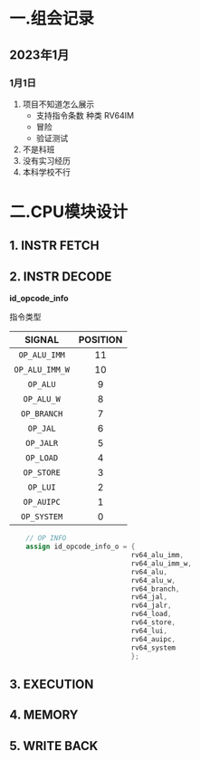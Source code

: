 

# 一.组会记录

## 2023年1月

### 1月1日

1. 项目不知道怎么展示
   - 支持指令条数 种类 RV64IM
   - 冒险
   - 验证测试
2. 不是科班
3. 没有实习经历
4. 本科学校不行



# 二.CPU模块设计

## 1. INSTR FETCH

## 2. INSTR DECODE



**id_opcode_info**

指令类型

|     SIGNAL     | POSITION |
| :------------: | :------: |
|  `OP_ALU_IMM`  |    11    |
| `OP_ALU_IMM_W` |    10    |
|    `OP_ALU`    |    9     |
|   `OP_ALU_W`   |    8     |
|  `OP_BRANCH`   |    7     |
|    `OP_JAL`    |    6     |
|   `OP_JALR`    |    5     |
|   `OP_LOAD`    |    4     |
|   `OP_STORE`   |    3     |
|    `OP_LUI`    |    2     |
|   `OP_AUIPC`   |    1     |
|  `OP_SYSTEM`   |    0     |

```verilog
    // OP INFO
    assign id_opcode_info_o = {
                              rv64_alu_imm,
                              rv64_alu_imm_w,
                              rv64_alu,
                              rv64_alu_w,
                              rv64_branch,
                              rv64_jal,
                              rv64_jalr,
                              rv64_load,
                              rv64_store,
                              rv64_lui,
                              rv64_auipc,
                              rv64_system
                              };
```



## 3. EXECUTION

## 4. MEMORY

## 5. WRITE BACK
